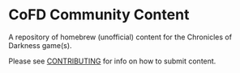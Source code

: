 # CoFD Community Content

A repository of homebrew (unofficial) content for the Chronicles of Darkness game(s).

Please see [CONTRIBUTING](./CONTRIBUTING.md) for info on how to submit content.